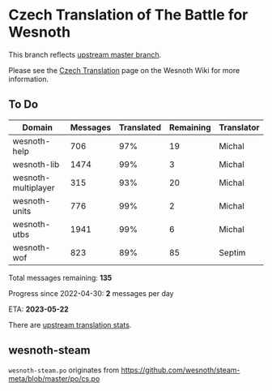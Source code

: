 # Czech Translation of The Battle for Wesnoth

This branch reflects [upstream master branch](https://github.com/wesnoth/wesnoth/tree/master).

Please see the [Czech Translation](https://wiki.wesnoth.org/CzechTranslation) page on the Wesnoth Wiki for more information.

## To Do

Domain | Messages | Translated | Remaining | Translator
------ | -------- | ---------- | --------- | ----------
wesnoth-help | 706 | 97% | 19 | Michal
wesnoth-lib | 1474 | 99% | 3 | Michal
wesnoth-multiplayer | 315 | 93% | 20 | Michal
wesnoth-units | 776 | 99% | 2 | Michal
wesnoth-utbs | 1941 | 99% | 6 | Michal
wesnoth-wof | 823 | 89% | 85 | Septim

Total messages remaining: **135**

Progress since 2022-04-30: **2** messages per day

ETA: **2023-05-22**

There are [upstream translation stats](https://www.wesnoth.org/gettext/?view=langs&version=master&lang=cs).

## wesnoth-steam
`wesnoth-steam.po` originates from https://github.com/wesnoth/steam-meta/blob/master/po/cs.po
